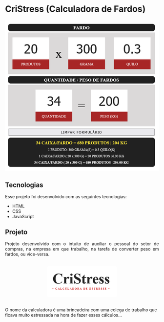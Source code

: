 <h1 align="left">CriStress (Calculadora de Fardos)</h1>

<div align="center"><img style=" display: inline" src=".github/tela.png"></div>

<h2>Tecnologias</h2>
<p>Esse projeto foi desenvolvido com as seguintes tecnologias:</p>
<ul>
    <li>HTML</li>
    <li>CSS</li>
    <li>JavaScript</li>
</ul>
<h2>Projeto</h2>
<p align="justify">Projeto desenvolvido com o intuito de auxiliar o pessoal do setor de compras, na empresa em que trabalho, na tarefa de converter peso em fardos, ou vice-versa. </p><br>
<div align="center"><img style=" display: inline; border-radius:5px;width:230px" src=".github/img02.png"></div><br>
<p align="justfy">O nome da calculadora é uma brincadeira com uma colega de trabalho que ficava muito estressada na hora de fazer esses cálculos...</p>



